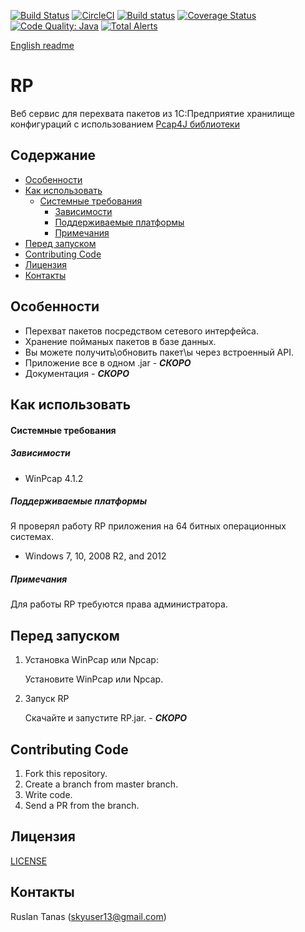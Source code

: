 [![Build Status](https://travis-ci.org/kaitoy/pcap4j.svg?branch=v1)](https://travis-ci.org/kaitoy/pcap4j)
[![CircleCI](https://circleci.com/gh/kaitoy/pcap4j/tree/v1.svg?style=svg)](https://circleci.com/gh/kaitoy/pcap4j/tree/v1)
[![Build status](https://ci.appveyor.com/api/projects/status/github/kaitoy/pcap4j?branch=v1&svg=true)](https://ci.appveyor.com/project/kaitoy/pcap4j/branch/v1)
[![Coverage Status](https://coveralls.io/repos/kaitoy/pcap4j/badge.svg)](https://coveralls.io/r/kaitoy/pcap4j)
[![Code Quality: Java](https://img.shields.io/lgtm/grade/java/g/kaitoy/pcap4j.svg?logo=lgtm&logoWidth=18)](https://lgtm.com/projects/g/kaitoy/pcap4j/context:java)
[![Total Alerts](https://img.shields.io/lgtm/alerts/g/kaitoy/pcap4j.svg?logo=lgtm&logoWidth=18)](https://lgtm.com/projects/g/kaitoy/pcap4j/alerts)

[English readme](/README.md)

RP
======
Веб сервис для перехвата пакетов из 1C:Предприятие хранилище конфигураций с использованием [Pcap4J библиотеки](http://www.pcap4j.org/) 

Содержание
--------

* [Особенности](#особенности)
* [Как использовать](#как-использовать)
    * [Системные требования](#системные-требования)
        * [Зависимости](#зависимости)
        * [Поддерживаемые платформы](#поддерживаемые-платформы)
        * [Примечания](#примечания)
* [Перед запуском](#перед-запуском)
* [Contributing Code](#contributing-code)
* [Лицензия](#лицензия)
* [Контакты](#контакты)

Особенности
--------

* Перехват пакетов посредством сетевого интерфейса.
* Хранение пойманых пакетов в базе данных.
* Вы можете получить\обновить пакет\ы через встроенный API.
* Приложение все в одном .jar - ***СКОРО***
* Документация - ***СКОРО***

Как использовать
----------

#### Системные требования ####

##### Зависимости #####

* WinPcap 4.1.2

##### Поддерживаемые платформы #####

Я проверял работу RP приложения на 64 битных операционных системах.

* Windows 7, 10, 2008 R2, and 2012

##### Примечания #####

Для работы RP требуются права администратора.

Перед запуском
------------

1. Установка WinPcap или Npcap:

    Установите WinPcap или Npcap.

3. Запуск RP 

    Скачайте и запустите RP.jar. - ***СКОРО***

Contributing Code
-----------------

1. Fork this repository.
2. Create a branch from master branch.
3. Write code.
4. Send a PR from the branch.

Лицензия
-------

[LICENSE](/LICENSE)

Контакты
--------

Ruslan Tanas (skyuser13@gmail.com)

